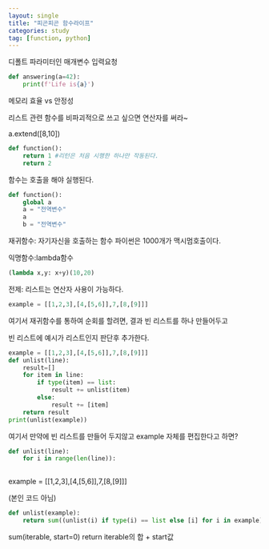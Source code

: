 ```yaml
---
layout: single
title: "피곤피곤 함수라이프"
categories: study
tag: [function, python]
---   
```

디폴트 파라미터인 매개변수 입력요청


```python
def answering(a=42):
	print(f'Life is{a}')
```

메모리 효율 vs 안정성

리스트 관련 함수를 비파괴적으로 쓰고 싶으면 연산자를 써라~

a.extend([8,10])

```python
def function():
	return 1 #리턴은 처음 시행한 하나만 작동된다.
	return 2
```	
함수는 호출을 해야 실행된다.

```python
def function():
	global a
	a = "전역변수"
	a
	b = "전역변수"
```

재귀함수: 자기자신을 호출하는 함수
		파이썬은 1000개가 맥시멈호출이다.

익명함수:lambda함수
```python
(lambda x,y: x+y)(10,20)
```

전제: 리스트는 연산자 사용이 가능하다.

```python
example = [[1,2,3],[4,[5,6]],7,[8,[9]]]
```

여기서 재귀함수를 통하여 순회를 할려면,
결과 빈 리스트를 하나 만들어두고

빈 리스트에 예시가 리스트인지 판단후 추가한다.

```python
example = [[1,2,3],[4,[5,6]],7,[8,[9]]]
def unlist(line):
    result=[]
    for item in line:
        if type(item) == list:
            result += unlist(item)
        else:
            result += [item]
    return result
print(unlist(example))
```
여기서 만약에 빈 리스트를 만들어 두지않고 example 자체를 편집한다고 하면?
```python
def unlist(line):
	for i in range(len(line)):
		
```	
example = [[1,2,3],[4,[5,6]],7,[8,[9]]]


(본인 코드 아님)

```python
def unlist(example):
    return sum((unlist(i) if type(i) == list else [i] for i in example), [])
```	
sum(iterable, start=0)
return iterable의 합 + start값

